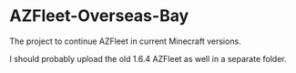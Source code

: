 # AZFleet-Overseas-Bay
The project to continue AZFleet in current Minecraft versions.

I should probably upload the old 1.6.4 AZFleet as well in a separate folder.
